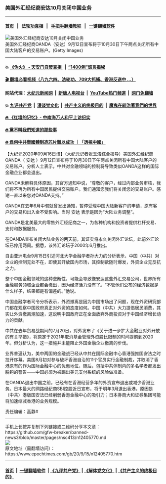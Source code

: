 ### 美国外汇经纪商安达10月关闭中国业务
------------------------

#### [首页](https://github.com/gfw-breaker/banned-news3/blob/master/README.md) &nbsp;&nbsp;|&nbsp;&nbsp; [法轮功真相](https://github.com/begood0513/basic/blob/master/README.md)  &nbsp;&nbsp;|&nbsp;&nbsp; [手把手翻墙教程](https://github.com/gfw-breaker/guides/wiki)  &nbsp;&nbsp;|&nbsp;&nbsp; [一键翻墙软件](https://github.com/gfw-breaker/nogfw/blob/master/README.md)  



<div><img alt="美国外汇经纪商安达10月关闭中国业务" class="attachment-djy_600_400 size-djy_600_400 wp-post-image" src="https://i.epochtimes.com/assets/uploads/2018/11/GettyImages-98712507-600x400.jpg"/>
<div class="caption">
 美国外汇经纪商OANDA（安达）9月12日宣布将于10月30日下午两点关闭所有中国大陆客户的交易账户。(Getty Images)
</div></div><hr/>

#### 💥 [《伪火》 - 天安门自焚真相 ](http://158.247.195.190:10000/videos/blog/weihuo.html)&nbsp; |&nbsp; [“1400例”谎言揭秘  ](http://158.247.195.190:10000/videos/blog/jiexi1400.html)

#### [ 🎬  翻墙必看视频（八九六四、法轮功、709大抓捕、香港反送中 ...）](https://github.com/gfw-breaker/links/blob/master/banned.md)

#### 网站代理：[大纪元新闻网](http://158.247.195.190:10080/gb/) &nbsp;|&nbsp; [新唐人电视台](http://158.247.195.190:8808/gb/)  &nbsp;|&nbsp; [YouTube热门频道](http://158.247.195.190/youtube.html) &nbsp;|&nbsp; [网门免翻墙](http://158.247.195.190:11000/show.aspx?name=ogHome)

#### 💥 [九评共产党](http://158.247.195.190:10000/videos/res/jiuping/)&nbsp; |&nbsp; [漫谈党文化](http://158.247.195.190:10000/videos/res/mtdwh/)&nbsp; |&nbsp; [共产主义的终极目的](http://158.247.195.190:10000/videos/res/zjmd/)&nbsp; |&nbsp; [魔鬼在統治著我們的世界](http://158.247.195.190:10000/videos/res/TheSpecter/)  

#### [ 🔥  《红墙的记忆》- 中南海万人和平上访纪实](http://158.247.195.190:10000/videos/news/../legend/index.html)

#### [ 🔥  黨不叫我們知道的那些事](http://158.247.195.190:10000/videos/news/truth02.html)

#### [ 🔥  爲何中共舉國體制造芯片難以成功 ｜「透視中國」](http://158.247.195.190:10000/videos/news/don03.html)

<div><p>
 【大纪元2020年09月16日讯】（大纪元记者张玉洁综合报导）美国外汇经纪商OANDA（
 <ok href="https://www.epochtimes.com/gb/tag/%E5%AE%89%E8%BE%BE.html">
  安达
 </ok>
 ）9月12日宣布将于10月30日下午两点关闭所有中国大陆客户的交易账户。分析人士表示，中共对金融领域的控制将导致类似OANDA这样的国际金融企业都会退出。
</p>
<p>
 OANDA未解释具体原因，其官方通知中说，“尊敬的客户，经过内部业务审核，我们将不再为所有中国居民提供交易账户。我们通知您我们将关闭您的交易账户。感谢一直以来您对OANDA支持。”
</p>
<p>
 OANDA在去年6月中旬就曾发出通知，暂停受理中国大陆新客户的申请，原有客户的交易和出入金不受影响。当时
 <ok href="https://www.epochtimes.com/gb/tag/%E5%AE%89%E8%BE%BE.html">
  安达
 </ok>
 表示是因为“大陆业务调整”。
</p>
<p>
 OANDA是北美最大的零售外汇经纪商之一，为各种机构和投资者提供杠杆交易、支付和数据服务。
</p>
<p>
 在OANDA宣布关闭大陆业务的两天前，其证实将永久关闭外汇论坛，此前外汇论坛已停用两周。据悉，该外汇论坛于2000年6月推出。
</p>
<p>
 自由亚洲电台9月15日引述河北大学金融学者孙大力的分析表示，中国（中共）对企业的控制无处不在，即使其开放国内市场，其控制欲随时爆发，外资企业无反抗之力。
</p>
<p>
 整个中国金融领域的这种垄断性，可能会导致像安达这些外汇交易公司，世界所有金融服务领域企业都会撤出，因为经济活力没有了。“不管他们公布的经济数据是什么样子，结果都是有偏差的。”他说。
</p>
<p>
 中国金融学者司令分析表示，外资撤离是因为中国市场出了问题，现在外资研究部门都在观察中国政府真正对外资的态度如何。中国（中共）大力提倡居民消费，其实让外资撤离潮加速，这说明中国政府正在全面放弃外商投资对于中国经济增长动力的贡献。
</p>
<p>
 中共在去年贸易战期间的7月20日，对外发布了《关于进一步扩大金融业对外开放的有关举措》，将原定于2021年取消基金管理外资股比限制的时间提前到2020年。但分析认为，这一措施并未能阻止外国金融企业撤离的步伐。
</p>
<p>
 业界普遍认为，美中两国的金融战已经从中共在国际金融中心香港强推国安法之时拉开序幕。美国8月初对参与破坏香港自治的11个官员实行金融制裁，并取消了香港原有的作为国际金融中心的优惠地位，随后，包括中共体制内的多名学者都发出脱钩的警告——中国必须为被踢出美元支付系统的风险做准备。
</p>
<p>
 在OANDA退出中国之前，已经有在香港经营多年的外资宣布退出或减少香港业务。日本最大的网路经纪商SBI控股近日宣布，将于明年3月退出香港，原因是（中共）港版国安法已经削弱香港金融中心的吸引力；日本券商大和证券集团可能将加速缩减香港的业务规模。
</p>
<p>
 责任编辑：高静#
</p>
</div>
<hr/>
手机上长按并复制下列链接或二维码分享本文章：<br/>
https://github.com/gfw-breaker/banned-news3/blob/master/pages/nsc413/n12405770.md <br/>
<a href='https://github.com/gfw-breaker/banned-news3/blob/master/pages/nsc413/n12405770.md'><img src='https://github.com/gfw-breaker/banned-news3/blob/master/pages/nsc413/n12405770.md.png'/></a> <br/>
原文地址（需翻墙访问）：https://www.epochtimes.com/gb/20/9/15/n12405770.htm


------------------------
#### [首页](https://github.com/gfw-breaker/banned-news3/blob/master/README.md) &nbsp;|&nbsp; [一键翻墙软件](https://github.com/gfw-breaker/nogfw/blob/master/README.md) &nbsp;| [《九评共产党》](https://github.com/gfw-breaker/9ping.md/blob/master/README.md#九评之一评共产党是什么) | [《解体党文化》](https://github.com/gfw-breaker/jtdwh.md/blob/master/README.md) | [《共产主义的终极目的》](https://github.com/gfw-breaker/gczydzjmd.md/blob/master/README.md)


<img src='http://gfw-breaker.win/banned-news3/pages/nsc413/n12405770.md' width='0px' height='0px'/>